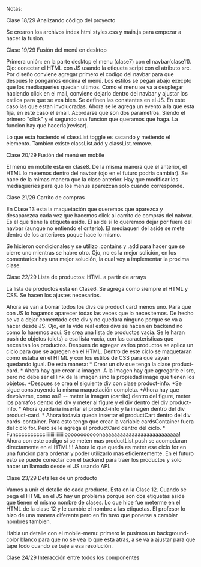 Notas:

Clase 18/29
Analizando código del proyecto

Se crearon los archivos index.html styles.css y main.js para empezar a hacer la fusion.



Clase 19/29
Fusión del menú en desktop

Primera unión: en la parte desktop el menu (clase7) con el navbar(clase11).
Ojo: conectar el HTML con JS usando la etiqueta script con el atributo src.
Por diseño conviene agregar primero el codigo del navbar para que despues le pongamos encima el menú.
Los estilos se pegan abajo execpto que los mediaqueries quedan ultimos.
Como el menu se va a desplegar haciendo click en el mail, conviene dejarlo dentro del navbar y ajustar los estilos para que se vea bien.
Se definen las constantes en el JS.
En este caso las que estan involucradas.
Ahora se le agrega un evento a la que esta fija, en este caso el email. Acordarse que son dos parametros. Siendo el primero "click" y el segundo una funcion que queramos que haga.
La funcion hay que hacerla(revisar).

Lo que esta haciendo el classList.toggle es sacando y metiendo el elemento. Tambien existe classList.add y classList.remove.



Clase 20/29
Fusión del menú en mobile

El menú en mobile esta en clase8.
De la misma manera que el anterior, el HTML lo metemos dentro del navbar (ojo en el futuro podría cambiar).
Se hace de la mimas manera que la clase anterior.
Hay que modificar los mediaqueries para que los menus aparezcan solo cuando corresponde.



Clase 21/29
Carrito de compras

En Clase 13 esta la maquetación que queremos que aparezca y desaparezca cada vez que hacemos click al carrito de compras del nabvar. Es el que tiene la etiqueta aside.
El aside si lo queremos dejar por fuera del navbar (aunque no entiendo el criterio).
El mediaqueri del aside se mete dentro de los anteriores poque hace lo mismo.

Se hicieron condicionales y se utilizo .contains y .add para hacer que se cierre uno mientras se habre otro. Ojo, no es la mejor solición, en los comentarios hay una mejor solución, la cual voy a implementar la proxima clase.



Clase 22/29
Lista de productos: HTML a partir de arrays

La lista de productos esta en Clase6.
Se agrega como siempre el HTML y CSS. Se hacen los ajustes necesarios.

Ahora se van a borrar todos los divs de product card menos uno. Para que con JS lo hagamos aparecer todas las veces que lo necesitemos. De hecho se va a dejar comentado este div y no quedara ninguno porque se va a hacer desde JS. Ojo, en la vide real estos divs se hacen en backend no como lo haremos aqui.
Se crea una lista de productos vacia.
Se le haran push de objetos (dicts) a esa lista vacia, con las caracteristicas que necesitan los productos.
Despues de agregar varios productos se aplica un ciclo para que se agregen en el HTML. Dentro de este ciclo se maquetaran como estaba en el HTML y con los estilos de CSS para que vayan quedando igual. De esta manera:
    * Crear un div que tenga la clase product-card.
    * Ahora hay que crear la imagen. A la imagen hay que agregarle el src, pero no debe ser el link de la imagen sino la propiedad image que tienen los objetos.
    *Despues se crea el siguiente div con clase product-info.
    *Se sigue construyendo la misma maquetación completa.
    *Ahora hay que devolverse, como asi? -- meter la imagen (carrito) dentro del figure, meter los parrafos dentro del div y meter al figure y el div dentro del div product-info.
    * Ahora quedaria insertar el product-info y la imagen dentro del div product-card.
    * Ahora todavia queda insertar el productCart dentro del div cards-container. Para esto tengo que crear la variable cardsContainer fuera del ciclo for. Pero se le agrega el productCard dentro del ciclo.
    * Funcccccccccciiiiiiiiiiiiiiiooooooooooonaaaaaaaaaaaaaaaaaaaaaaaaaa!
Ahora con este codigo si se meten mas productList.push se acomodaran directamente en el HTML!!!
Ahora lo que queda es meter ese ciclo for en una funcion para ordenar y poder utilizarlo mas eficientemente.
En el futuro esto se puede conectar con el backend para traer los productos y solo hacer un llamado desde el JS usando API.



Clase 23/29
Detalles de un producto

Vamos a unir el detalle de cada producto. Esta en la Clase 12.
Cuando se pega el HTML en el JS hay un problema porque son dos etiquetas aside que tienen el mismo nombre de clases.
Lo que hice fue meterme en el HTML de la clase 12 y le cambie el nombre a las etiquetas. El profesor lo hizo de una manera diferente pero en fin tuvo que ponerse a cambiar nombres tambien.

Habia un detalle con el mobile-menu: primero le pusimos un background-color blanco para que no se vea lo que esta atras, a se va a ajustar para que tape todo cuando se baje a esa resolución.



Clase 24/29
Interacción entre todos los componentes

